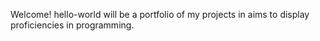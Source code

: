 Welcome!
hello-world will be a portfolio of my projects in aims to display proficiencies in programming.  
